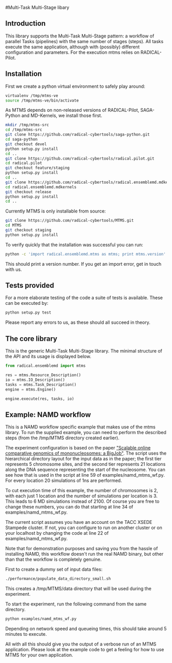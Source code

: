 #Multi-Task Multi-Stage libary

## Introduction

This library supports the Multi-Task Multi-Stage pattern: a workflow of parallel Tasks (pipelines) with the same number of stages (steps).
All tasks execute the same application, although with (possibly) different configuration and parameters.
For the execution mtms relies on RADICAL-Pilot.


## Installation

First we create a python virtual environment to safely play around:
```bash
virtualenv /tmp/mtms-ve
source /tmp/mtms-ve/bin/activate
```
As MTMS depends on non-released versions of RADICAL-Pilot, SAGA-Python and MD-Kernels, we install those first.
```bash
mkdir /tmp/mtms-src
cd /tmp/mtms-src
git clone https://github.com/radical-cybertools/saga-python.git
cd saga-python
git checkout devel
python setup.py install
cd ..
git clone https://github.com/radical-cybertools/radical.pilot.git
cd radical.pilot
git checkout feature/staging
python setup.py install
cd ..
git clone https://github.com/radical-cybertools/radical.ensemblemd.mdkernels.git
cd radical.ensemblemd.mdkernels
git checkout release
python setup.py install
cd ..
```
Currently MTMS is only installable from source:
```bash
git clone https://github.com/radical-cybertools/MTMS.git
cd MTMS
git checkout staging
python setup.py install
```

To verify quickly that the installation was successful you can run:
```bash
python -c 'import radical.ensemblemd.mtms as mtms; print mtms.version'
```
This should print a version number. If you get an import error, get in touch with us.

## Tests provided

For a more elaborate testing of the code a suite of tests is available.
These can be executed by:
```bash
python setup.py test
```

Please report any errors to us, as these should all succeed in theory.

## The core library

This is the generic Multi-Task Multi-Stage library.
The minimal structure of the API and its usage is displayed below.

```python
from radical.ensemblemd import mtms

res = mtms.Resource_Description()
io = mtms.IO_Description()
tasks = mtms.Task_Description()
engine = mtms.Engine()

engine.execute(res, tasks, io)
```

## Example: NAMD workflow

This is a NAMD workflow specific example that makes use of the mtms library.
To run the supplied example, you can need to perform the described steps (from
the /tmp/MTMS directory created earlier).

The experiment configuration is based on the paper
["Scalable online comparative genomics of mononucleosomes: a BigJob"](http://dl.acm.org/citation.cfm?id=2484819).
The script uses the hierarchical directory layout for the input data as in the paper;
the first tier represents 5 chromosome sites, and the second tier represents 21 locations along the DNA sequence representing the start of the nucleosome.
You can see how that is used in the script at line 59 of examples/namd_mtms_wf.py.
For every location 20 simulations of 1ns are performed.

To cut execution time of this example, the number of chromosomes is 2, with each just 1 location and the number of simulations per location is 3.
This leads to 6 MD simulations instead of 2100.
Of course you are free to change these numbers, you can do that starting at line 34 of examples/namd_mtms_wf.py.

The current script assumes you have an account on the TACC XSEDE Stampede cluster.
If not, you can configure to run on another cluster or on your localhost by changing
the code at line 22 of examples/namd_mtms_wf.py.

Note that for demonstration purposes and saving you from the hassle of installing NAMD, this workflow doesn't run the real NAMD binary, but
other than that the workflow is completely genuine.

First to create a dummy set of input data files:
```bash
./performance/populate_data_directory_small.sh
```
This creates a /tmp/MTMS/data directory that will be used during the
experiment.

To start the experiment, run the following command from the same directory.
```bash
python examples/namd_mtms_wf.py
```
Depending on network speed and queueing times, this should take around 5
minutes to execute.

All with all this should give you the output of a verbose run of an MTMS application.
Please look at the example code to get a feeling for how to use MTMS for your own application.
